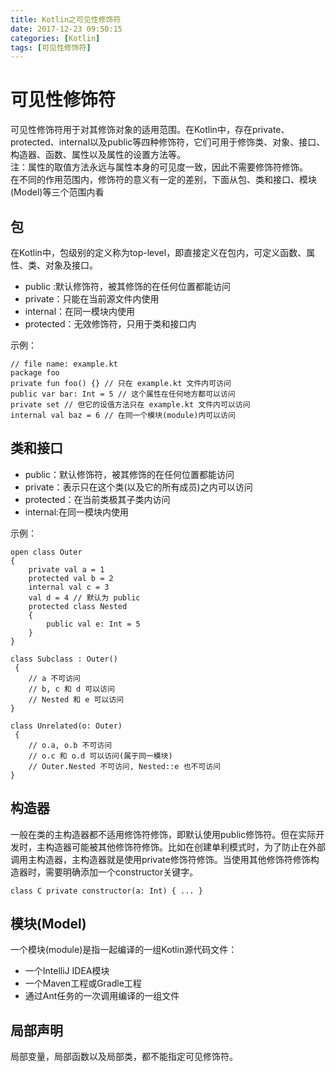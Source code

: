 ```yaml
---
title: Kotlin之可见性修饰符
date: 2017-12-23 09:50:15
categories: [Kotlin]
tags: [可见性修饰符]
---
```

# 可见性修饰符
可见性修饰符用于对其修饰对象的适用范围。在Kotlin中，存在private、protected、internal以及public等四种修饰符，它们可用于修饰类、对象、接口、构造器、函数、属性以及属性的设置方法等。   
注：属性的取值方法永远与属性本身的可见度一致，因此不需要修饰符修饰。   
在不同的作用范围内，修饰符的意义有一定的差别，下面从包、类和接口、模块(Model)等三个范围内看   
<!--more-->
## 包 

在Kotlin中，包级别的定义称为top-level，即直接定义在包内，可定义函数、属性、类、对象及接口。  

- public :默认修饰符，被其修饰的在任何位置都能访问
- private：只能在当前源文件内使用
- internal：在同一模块内使用
- protected：无效修饰符，只用于类和接口内  

示例：   

	// file name: example.kt
	package foo
	private fun foo() {} // 只在 example.kt 文件内可访问
	public var bar: Int = 5 // 这个属性在任何地方都可以访问
	private set // 但它的设值方法只在 example.kt 文件内可以访问
	internal val baz = 6 // 在同一个模块(module)内可以访问

## 类和接口

- public：默认修饰符，被其修饰的在任何位置都能访问
- private：表示只在这个类(以及它的所有成员)之内可以访问
- protected：在当前类极其子类内访问
- internal:在同一模块内使用 

示例：    

	open class Outer 
	{
    	private val a = 1
    	protected val b = 2
    	internal val c = 3
    	val d = 4 // 默认为 public
    	protected class Nested 
		{
    	    public val e: Int = 5
    	}
	}

	class Subclass : Outer()
	 {
    	// a 不可访问
    	// b, c 和 d 可以访问
    	// Nested 和 e 可以访问
	}

	class Unrelated(o: Outer)
	 {
    	// o.a, o.b 不可访问
    	// o.c 和 o.d 可以访问(属于同一模块)
    	// Outer.Nested 不可访问, Nested::e 也不可访问
	}
## 构造器
一般在类的主构造器都不适用修饰符修饰，即默认使用public修饰符。但在实际开发时，主构造器可能被其他修饰符修饰。比如在创建单利模式时，为了防止在外部调用主构造器，主构造器就是使用private修饰符修饰。当使用其他修饰符修饰构造器时，需要明确添加一个constructor关键字。  

	class C private constructor(a: Int) { ... }
## 模块(Model)
一个模块(module)是指一起编译的一组Kotlin源代码文件：   

- 一个IntelliJ IDEA模块
- 一个Maven工程或Gradle工程
- 通过Ant任务的一次调用编译的一组文件   

## 局部声明 
局部变量，局部函数以及局部类，都不能指定可见修饰符。  

